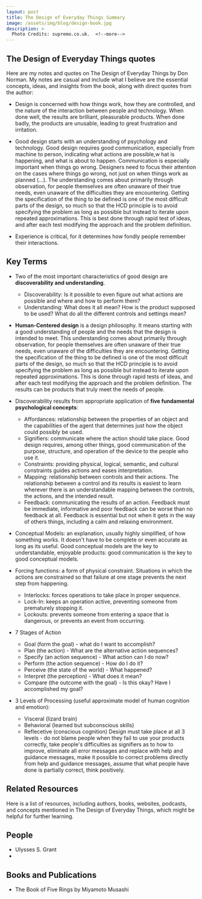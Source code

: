 ```yaml
---
layout: post
title: The Design of Everyday Things Summary
image: /assets/img/blog/design-book.jpg
description: >
  Photo Credits: supremo.co.uk.  <!--more-->
---
```


## The Design of Everyday Things quotes

Here are my notes and quotes on The Design of Everyday Things by Don Norman. My notes are casual and include what I believe are the essential concepts, ideas, and insights from the book, along with direct quotes from the author:

* Design is concerned with how things work, how they are controlled, and the nature of the interaction between people and technology. When done well, the results are brilliant, pleasurable products. When done badly, the products are unusable, leading to great frustration and irritation.
  
* Good design starts with an understanding of psychology and technology. Good design requires good communication, especially from machine to person, indicating what actions are possible,w hat is happening, and what is about to happen. Communication is especially important when things go wrong. Designers need to focus their attention on the cases where things go wrong, not just on when things work as planned (...). The understanding comes about primarily through observation, for people themselves are often unaware of their true needs, even unaware of the difficulties they are encountering. Getting the specification of the thing to be defined is one of the most difficult parts of the design, so much so that the HCD principle is to avoid specifying the problem as long as possible but instead to iterate upon repeated approximations. This is best done through rapid test of ideas, and after each test modifying the approach and the problem definition.

* Experience is critical, for it determines how fondly people remember their interactions.

## Key Terms

* Two of the most important characteristics of good design are **discoverability and understanding**.
    * Discoverability: Is it possible to even figure out what actions are possible and where and how to perform them?
    * Understanding: What does it all mean? How is the product supposed to be used? What do all the different controls and settings mean?
 
* **Human-Centered design** is a design philosophy. It means starting with a good understanding of people and the needs that the design is intended to meet. This understanding comes about primarily through observation, for people themselves are often unaware of their true needs, even unaware of the difficulties they are encountering. Getting the specification of the thing to be defined is one of the most difficult parts of the design, so much so that the HCD principle is to avoid specifying the problem as long as possible but instead to iterate upon repeated approximations. This is done through rapid tests of ideas, and after each test modifying the approach and the problem definition. The results can be products that truly meet the needs of people.
  
* Discoverability results from appropriate application of **five fundamental psychological concepts**:
    * Affordances: relationship between the properties of an object and the capabilities of the agent that determines just how the object could possibly be used.
    * Signifiers: communicate where the action should take place. Good design requires, among other things, good communication of the purpose, structure, and operation of the device to the people who use it.
    * Constraints: providing physical, logical, semantic, and cultural constraints guides actions and eases interpretation.
    * Mapping: relationship between controls and their actions. The relationship between a control and its results is easiest to learn wherever there is an understandable mapping between the controls, the actions, and the intended result.
    * Feedback: communicating the results of an action. Feedback must be immediate, informative and poor feedback can be worse than no feedback at all. Feedback is essential but not when it gets in the way of others things, including a calm and relaxing environment.
 
* Conceptual Models: an explanation, usually highly simplified, of how something works. It doesn't have to be complete or even accurate as long as its useful. Good conceptual models are the key to understandable, enjoyable products: good communication is the key to good conceptual models.

* Forcing functions: a form of physical constraint. Situations in which the actions are constrained so that failure at one stage prevents the next step from happening.
    * Interlocks: forces operations to take place in proper sequence.
    * Lock-In: keeps an operation active, preventing someone from prematurely stopping it.
    * Lockouts: prevents someone from entering a space that is dangerous, or prevents an event from occurring.

* 7 Stages of Action
    * Goal (form the goal) - what do I want to accomplish?
    * Plan (the action) - What are the alternative action sequences?
    * Specify (an action sequence) - What action can I do now?
    * Perform (the action sequence) - How do I do it?
    * Perceive (the state of the world) - What happened?
    * Interpret (the perception) - What does it mean?
    * Compare (the outcome with the goal) - Is this okay? Have I accomplished my goal?
 
*  3 Levels of Processing (useful approximate model of human cognition and emotion):
    * Visceral (lizard brain)
    * Behavioral (learned but subconscious skills)
    * Reflecetive (conscious cognition)
Design must take place at all 3 levels - do not blame people when they fail to use your products correctly, take people's difficulties as signifiers as to how to improve, eliminate all error messages and replace with help and guidance messages, make it possible to correct problems directly from help and guidance messages, assume that what people have done is partially correct, think positively.
   
## Related Resources

Here is a list of resources, including authors, books, websites, podcasts, and concepts mentioned in The Design of Everyday Things, which might be helpful for further learning.

## People

* Ulysses S. Grant
* 

## Books and Publications

* The Book of Five Rings by Miyamoto Musashi
